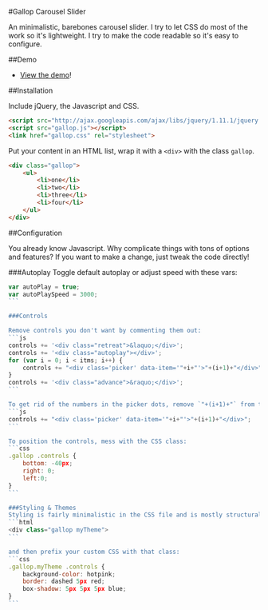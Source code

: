 #Gallop Carousel Slider

An minimalistic, barebones carousel slider. I try to let CSS do most of the work so it's lightweight. I try to make the code readable so it's easy to configure.

##Demo
* [View the demo](http://jsfiddle.net/brentonstrine/k38199k5/)!

##Installation

Include jQuery, the Javascript and CSS. 

```html
<script src="http://ajax.googleapis.com/ajax/libs/jquery/1.11.1/jquery.min.js" ></script>
<script src="gallop.js"></script>
<link href="gallop.css" rel="stylesheet">
```

Put your content in an HTML list, wrap it with a `<div>` with the class `gallop`.

```html
<div class="gallop">
    <ul>
        <li>one</li>
        <li>two</li>
        <li>three</li>
        <li>four</li>
    </ul>
</div>
```

##Configuration

You already know Javascript. Why complicate things with tons of options and features? If you want to make a change, just tweak the code directly!

###Autoplay
Toggle default autoplay or adjust speed with these vars:
````js
var autoPlay = true;
var autoPlaySpeed = 3000;
```

###Controls

Remove controls you don't want by commenting them out:
```js
controls += '<div class="retreat">&laquo;</div>';
controls += '<div class="autoplay"></div>';
for (var i = 0; i < itms; i++) {
    controls += "<div class='picker' data-item='"+i+"'>"+(i+1)+"</div>";
}
controls += '<div class="advance">&raquo;</div>';
```

To get rid of the numbers in the picker dots, remove `"+(i+1)+"` from this line:
```js
controls += "<div class='picker' data-item='"+i+"'>"+(i+1)+"</div>";
```

To position the controls, mess with the CSS class:
```css
.gallop .controls {
    bottom: -40px;
    right: 0;
    left:0;
}
```

###Styling & Themes
Styling is fairly minimalistic in the CSS file and is mostly structural. Create your own "theme" by adding your theme name as a class to the element:
```html
<div class="gallop myTheme">
```

and then prefix your custom CSS with that class:
```css
.gallop.myTheme .controls {
    background-color: hotpink;
    border: dashed 5px red;
    box-shadow: 5px 5px 5px blue;
}
```



